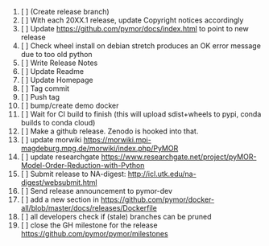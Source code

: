 
 1. [ ] (Create release branch)
 1. [ ] With each 20XX.1 release, update Copyright notices accordingly
 1. [ ] Update https://github.com/pymor/docs/index.html to point to new release
 1. [ ] Check wheel install on debian stretch produces an OK error message due to too old python
 1. [ ] Write Release Notes
 1. [ ] Update Readme
 1. [ ] Update Homepage
 1. [ ] Tag commit
 1. [ ] Push tag
 1. [ ] bump/create demo docker
 1. [ ] Wait for CI build to finish (this will upload sdist+wheels to pypi, conda builds to conda cloud)
 1. [ ] Make a github release. Zenodo is hooked into that.
 1. [ ] update morwiki https://morwiki.mpi-magdeburg.mpg.de/morwiki/index.php/PyMOR
 1. [ ] update researchgate https://www.researchgate.net/project/pyMOR-Model-Order-Reduction-with-Python
 1. [ ] Submit release to NA-digest: http://icl.utk.edu/na-digest/websubmit.html
 1. [ ] Send release announcement to pymor-dev
 1. [ ] add a new section in https://github.com/pymor/docker-all/blob/master/docs/releases/Dockerfile
 1. [ ] all developers check if (stale) branches can be pruned
 1. [ ] close the GH milestone for the release https://github.com/pymor/pymor/milestones
